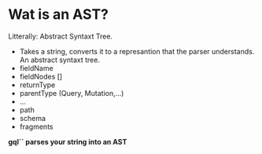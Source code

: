 # Wat is an AST?

Litterally: Abstract Syntaxt Tree.

- Takes a string, converts it to a represantion that the parser understands. An abstract syntaxt tree.
- fieldName
- fieldNodes []
- returnType
- parentType (Query, Mutation,...)
- ...
- path
- schema
- fragments

**gql`` parses your string into an AST**
